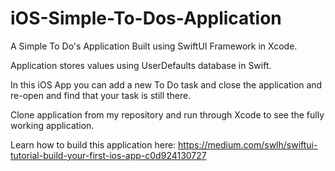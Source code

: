 # iOS-Simple-To-Dos-Application
A Simple To Do's Application Built using SwiftUI Framework in Xcode.

Application stores values using UserDefaults database in Swift.

In this iOS App you can add a new To Do task and close the application and re-open and find that your task is still there.

Clone application from my repository and run through Xcode to see the fully working application.

Learn how to build this application here:
https://medium.com/swlh/swiftui-tutorial-build-your-first-ios-app-c0d924130727
